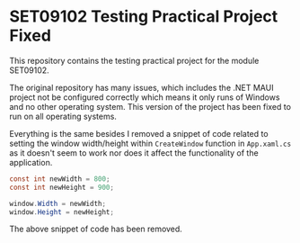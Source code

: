 # SET09102 Testing Practical Project Fixed

This repository contains the testing practical project for the module SET09102.

The original repository has many issues, which includes the .NET MAUI project not be configured correctly which means it only runs of Windows and no other operating system. This version of the project has been fixed to run on all operating systems.

Everything is the same besides I removed a snippet of code related to setting the window width/height within `CreateWindow` function in `App.xaml.cs` as it doesn't seem to work nor does it affect the functionality of the application.

```csharp
const int newWidth = 800;
const int newHeight = 900;

window.Width = newWidth;
window.Height = newHeight;
```

The above snippet of code has been removed.
